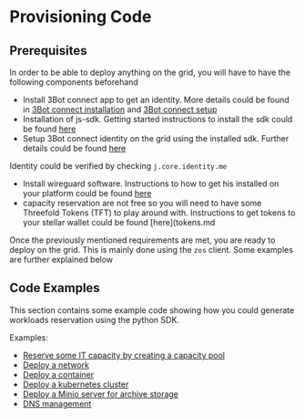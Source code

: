 # Provisioning Code

## Prerequisites
In order to be able to deploy anything on the grid, you will have to have the following components beforehand
- Install 3Bot connect app to get an identity. More details could be found in [3Bot connect installation](3botconnect_install.md) and [3Bot connect setup](3botconnect_overview.md)
- Installation of js-sdk. Getting started instructions to install the sdk could be found [here](3sdk_install.md)
- Setup 3Bot connect identity on the grid using the installed sdk. Further details could be found [here](identity.md)
 
 Identity could be verified by checking `j.core.identity.me`
- Install wireguard software. Instructions to how to get his installed on your platform could be found [here](https://www.wireguard.com/install/)
- capacity reservation are not free so you will need to have some Threefold Tokens (TFT) to play around with. Instructions to get tokens to your stellar wallet could be found [here](tokens.md

Once the previously mentioned requirements are met, you are ready to deploy on the grid. This is mainly done using the `zos` client. Some examples are further explained below


## Code Examples

This section contains some example code showing how you could generate workloads reservation using the python SDK.

Examples:

- [Reserve some IT capacity by creating a capacity pool](code_pool.md)
- [Deploy a network](code_network.md)
- [Deploy a container](code_container.md)
- [Deploy a kubernetes cluster](code_kubernetes.md)
- [Deploy a Minio server for archive storage](code_storage.md)
- [DNS management](code_web.md)
